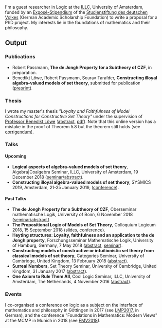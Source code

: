 I'm a guest researcher in Logic at the [ILLC](http://www.illc.uva.nl), University of Amsterdam, funded by an [Exposé-Stipendium](https://www.studienstiftung.de/aktuelles/artikel/expose-stipendium-der-studienstiftung-erste-stipendien-zur-vorbereitung-anspruchsvoller-dissertati/) of the [Studienstiftung des deutschen Volkes](https://www.studienstiftung.de) (German Academic Scholarship Foundation) to write a proposal for a PhD project. My interests lie in the foundations of mathematics and their philosophy. 

## Output
### Publications
- Robert Passmann, **The de Jongh Property for a Subtheory of CZF**, in preparation.
- Benedikt Löwe, Robert Passmann, Sourav Tarafder, **Constructing illoyal algebra-valued models of set theory**, submitted for publication ([preprint](https://eprints.illc.uva.nl/1647/1/LPT.pdf)).


### Thesis
I wrote my master's thesis _"Loyalty and Faithfulness of Model Constructions for Constructive Set Theory"_ under the supervision of [Professor Benedikt Löwe](https://www.math.uni-hamburg.de/home/loewe/) ([abstract](https://eprints.illc.uva.nl/1612/), [pdf](https://eprints.illc.uva.nl/1612/7/MoL-2018-03.text.pdf)). Note that this online version has a mistake in the proof of Theorem 5.8 but the theorem still holds (see [corrigendum](https://robertpassmann.github.io/corrigendum-thesis.pdf)).

### Talks
#### Upcoming
- **Logical aspects of algebra-valued models of set theory**, Algebra\|Coalgebra Seminar, ILLC, University of Amsterdam, 19 December 2018 ([seminar/abstract](http://events.illc.uva.nl/alg-coalg/)).
- **Constructing illoyal algebra-valued models of set theory**, SYSMICS 2019, Amsterdam, 21-25 January 2019, ([conference](https://events.illc.uva.nl/SYSMICS2019/)).

#### Past Talks
- **The de Jongh Property for a Subtheory of CZF**, Oberseminar mathematische Logik, University of Bonn, 6 November 2018 ([seminar/abstract](http://www.math.uni-bonn.de/ag/logik/teaching/2018WS/oberseminar.shtml)).
- **The Propositional Logic of Models of Set Theory**, Colloquium Logicum 2018, 15 September 2018 ([slides](https://robertpassmann.github.io/talks/2018-Bayreuth.pdf), [conference](https://www.cl2018.uni-bayreuth.de/en/program/index.html)).
- **Heyting structures: Loyalty, faithfulness and an application to the de Jongh property**,
Forschungsseminar Mathematische Logik, University of Hamburg, Germany, 7 May 2018 ([abstract](https://www.math.uni-hamburg.de/spag/ml/MLSeminar/Slides/AbstractRobertPassmann.txt), [seminar](https://www.math.uni-hamburg.de/spag/ml/MLSeminar/ML%20Seminar.html)).
- **Constructing models of constructive or intuitionistic set theory from classical models
of set theory**, Categories Seminar, University of Cambridge, United Kingdom, 13 February 2018 ([abstract](http://talks.cam.ac.uk/talk/index/101122)).
- **Surreal Numbers**, Set Theory Seminar, University of Cambridge, United Kingdom, 31 January 2017 ([abstract](http://talks.cam.ac.uk/talk/index/70592)).
- **One Axiom to Rule Them All**, Cool Logic Seminar, ILLC, University of Amsterdam, The Netherlands, 4 November 2016 ([abstract](http://events.illc.uva.nl/coollogic/talks/75)).

### Events

I co-organised a conference on logic as a subject on the interface of mathematics and philosophy in Göttingen in 2017 (see [LMP2017](https://lmp2017.weebly.com/), in German), and the conference "Foundations in Mathematics: Modern Views" at the MCMP in Munich in 2018 (see [FMV2018](https://fmv2018.weebly.com/)).
